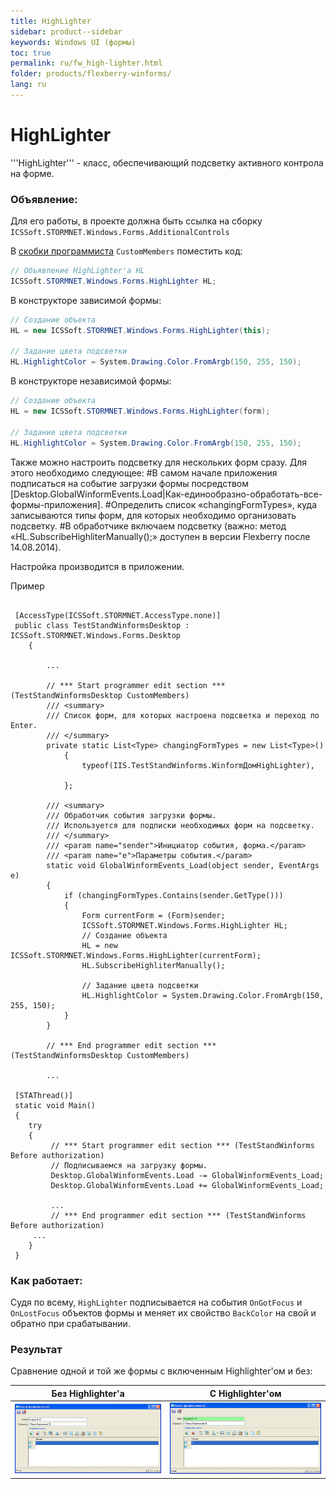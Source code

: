 ```yaml
---
title: HighLighter
sidebar: product--sidebar
keywords: Windows UI (формы)
toc: true
permalink: ru/fw_high-lighter.html
folder: products/flexberry-winforms/
lang: ru
---
```


# HighLighter
'''HighLighter''' - класс, обеспечивающий подсветку активного контрола на форме.

### Объявление: 
Для его работы, в проекте должна быть ссылка на сборку `ICSSoft.STORMNET.Windows.Forms.AdditionalControls`

В [скобки программиста](programmer-brackets.html) `CustomMembers` поместить код:
```cs
// Объявление HighLighter'а HL
ICSSoft.STORMNET.Windows.Forms.HighLighter HL;
```
В конструкторе зависимой формы:
```cs  
// Создание объекта                            
HL = new ICSSoft.STORMNET.Windows.Forms.HighLighter(this);

// Задание цвета подсветки
HL.HighlightColor = System.Drawing.Color.FromArgb(150, 255, 150);
```

В конструкторе независимой формы:
```cs  
// Создание объекта                            
HL = new ICSSoft.STORMNET.Windows.Forms.HighLighter(form);

// Задание цвета подсветки
HL.HighlightColor = System.Drawing.Color.FromArgb(150, 255, 150);
```

Также можно настроить подсветку для нескольких форм сразу. Для этого необходимо следующее:
#В самом начале приложения подписаться на событие загрузки формы посредством [Desktop.GlobalWinformEvents.Load|Как-единообразно-обработать-все-формы-приложения].
#Определить список «changingFormTypes», куда записываются типы форм, для которых необходимо организовать подсветку.
#В обработчике включаем подсветку (важно: метод «HL.SubscribeHighliterManually();» доступен в версии Flexberry после 14.08.2014).

Настройка производится в приложении.

Пример

```

 [AccessType(ICSSoft.STORMNET.AccessType.none)]
 public class TestStandWinformsDesktop : ICSSoft.STORMNET.Windows.Forms.Desktop
    {
        
        ...
        
        // *** Start programmer edit section *** (TestStandWinformsDesktop CustomMembers)
        /// <summary>
        /// Список форм, для которых настроена подсветка и переход по Enter.
        /// </summary>
        private static List<Type> changingFormTypes = new List<Type>()
            {
                typeof(IIS.TestStandWinforms.WinformДомHighLighter),
                
            };

        /// <summary>
        /// Обработчик события загрузки формы.
        /// Используется для подписки необходимых форм на подсветку.
        /// </summary>
        /// <param name="sender">Инициатор события, форма.</param>
        /// <param name="e">Параметры события.</param>
        static void GlobalWinformEvents_Load(object sender, EventArgs e)
        {
            if (changingFormTypes.Contains(sender.GetType()))
            {
                Form currentForm = (Form)sender;
                ICSSoft.STORMNET.Windows.Forms.HighLighter HL;
                // Создание объекта                            
                HL = new ICSSoft.STORMNET.Windows.Forms.HighLighter(currentForm);
                HL.SubscribeHighliterManually();

                // Задание цвета подсветки
                HL.HighlightColor = System.Drawing.Color.FromArgb(150, 255, 150);
            }
        }

        // *** End programmer edit section *** (TestStandWinformsDesktop CustomMembers)

        ...

 [STAThread()]
 static void Main()
 {
    try
    {
         // *** Start programmer edit section *** (TestStandWinforms Before authorization)
         // Подписываемся на загрузку формы.
         Desktop.GlobalWinformEvents.Load -= GlobalWinformEvents_Load;
         Desktop.GlobalWinformEvents.Load += GlobalWinformEvents_Load;

         ...
         // *** End programmer edit section *** (TestStandWinforms Before authorization)
     ...
    }
 }
```

### Как работает:
Судя по всему, `HighLighter` подписывается на события `OnGotFocus` и `OnLostFocus` объектов формы и меняет их свойство `BackColor` на свой и обратно при срабатывании.

### Результат
Сравнение одной и той же формы с включенным Highlighter'ом и без:

| Без Highlighter'a | С Highlighter'ом |
|--|--|
| ![](/images/pages/products/flexberry-winforms/controls/highlighter/highlighter-off.gif)|![](/images/pages/products/flexberry-winforms/controls/highlighter/highlighter-on.gif)|



